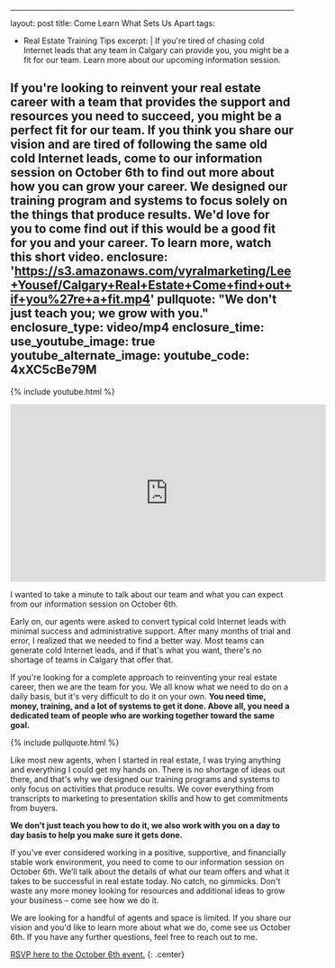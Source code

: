 
---
layout: post
title: Come Learn What Sets Us Apart
tags:
  - Real Estate Training Tips
excerpt: |
If you're tired of chasing cold Internet leads that any team in Calgary can
  provide you, you might be a fit for our team. Learn more about our upcoming
  information session.

  If you're looking to reinvent your real estate career with a team that provides
  the support and resources you need to succeed, you might be a perfect fit for
  our team. If you think you share our vision and are tired of following the same
  old cold Internet leads, come to our information session on October 6th to find
  out more about how you can grow your career. We designed our training program
  and systems to focus solely on the things that produce results. We'd love for
  you to come find out if this would be a good fit for you and your career. To
  learn more, watch this short video.
enclosure: 'https://s3.amazonaws.com/vyralmarketing/Lee+Yousef/Calgary+Real+Estate+Come+find+out+if+you%27re+a+fit.mp4'
pullquote: "We don't just teach you; we grow with you."
enclosure_type: video/mp4
enclosure_time:
use_youtube_image: true
youtube_alternate_image:
youtube_code: 4xXC5cBe79M
---
{% include youtube.html %}

<iframe src="https://www.youtube.com/embed/4xXC5cBe79M" allowfullscreen="" width="560" height="315" frameborder="0"></iframe>

I wanted to take a minute to talk about our team and what you can expect from our information session on October 6th.

Early on, our agents were asked to convert typical cold Internet leads with minimal success and administrative support. After many months of trial and error, I realized that we needed to find a better way. Most teams can generate cold Internet leads, and if that's what you want, there's no shortage of teams in Calgary that offer that.

If you're looking for a complete approach to reinventing your real estate career, then we are the team for you. We all know what we need to do on a daily basis, but it's very difficult to do it on your own. **You need time, money, training, and a lot of systems to get it done. Above all, you need a dedicated team of people who are working together toward the same goal.**

{% include pullquote.html %}

Like most new agents, when I started in real estate, I was trying anything and everything I could get my hands on. There is no shortage of ideas out there, and that's why we designed our training programs and systems to only focus on activities that produce results. We cover everything from transcripts to marketing to presentation skills and how to get commitments from buyers.

**We don't just teach you how to do it, we also work with you on a day to day basis to help you make sure it gets done.**

If you've ever considered working in a positive, supportive, and financially stable work environment, you need to come to our information session on October 6th. We’ll talk about the details of what our team offers and what it takes to be successful in real estate today. No catch, no gimmicks. Don't waste any more money looking for resources and additional ideas to grow your business – come see how we do it.

We are looking for a handful of agents and space is limited. If you share our vision and you'd like to learn more about what we do, come see us October 6th. If you have any further questions, feel free to reach out to me.

[RSVP here to the October 6th event.](http://leeyousefrecruitme.wixsite.com/joinourteam/join-our-team)
{: .center}